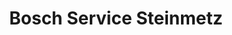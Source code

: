 ---
title: "Bosch Service Steinmetz"
url: /kuernach/bosch-service-steinmetz/
shop: Autowerkstatt
---